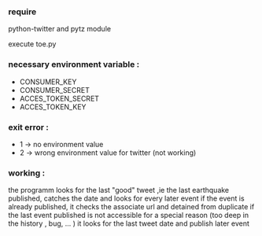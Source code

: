 ### require 

python-twitter and pytz module

execute  toe.py 

### necessary environment variable :
					
* CONSUMER_KEY
* CONSUMER_SECRET
* ACCES_TOKEN_SECRET
* ACCES_TOKEN_KEY


### exit error :
 		 
- 1 -> no environment value 
- 2 -> wrong environment value for twitter (not working)


### working :

the programm looks for the last "good" tweet ,ie the last earthquake published, 
catches the date and looks for every later event 
if the event is already published, it checks the associate url and 
detained from duplicate
if the last event published is not accessible 
for a special reason (too deep in the history , bug, ... )
it looks for the last tweet date and publish later event 

